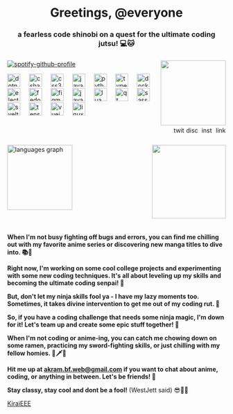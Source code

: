 <h1 align="center">Greetings, @everyone</h1>

<h3 align="center">a fearless code shinobi on a quest for the ultimate coding jutsu! 💻🐱‍</h3>


###

<img align="right" height="150" src="https://i.pinimg.com/originals/ae/85/01/ae85017b35de07f0fe5fc5accfa3c59f.gif"  />


[![spotify-github-profile](https://spotify-github-profile.vercel.app/api/view?uid=fb73ooo5k3vbhnbarneqgc3sr&cover_image=true&theme=natemoo-re&show_offline=false&background_color=4d4242&interchange=false&bar_color=ee11a8&bar_color_cover=true)](https://github.com/kittinan/spotify-github-profile)



<div align="left">
  <img src="https://cdn.jsdelivr.net/gh/devicons/devicon/icons/dotnetcore/dotnetcore-original.svg" height="30" alt="dotnetcore logo"  />
  <img width="12" />
  <img src="https://cdn.jsdelivr.net/gh/devicons/devicon/icons/csharp/csharp-original.svg" height="30" alt="csharp logo"  />
  <img width="12" />
  <img src="https://cdn.jsdelivr.net/gh/devicons/devicon/icons/css3/css3-original.svg" height="30" alt="css3 logo"  />
  <img width="12" />
  <img src="https://cdn.jsdelivr.net/gh/devicons/devicon/icons/javascript/javascript-original.svg" height="30" alt="javascript logo"  />
  <img width="12" />
  <img src="https://cdn.jsdelivr.net/gh/devicons/devicon/icons/python/python-original.svg" height="30" alt="python logo"  />
  <img width="12" />
  <img src="https://cdn.jsdelivr.net/gh/devicons/devicon/icons/typescript/typescript-original.svg" height="30" alt="typescript logo"  />
  <img width="12" />
  <img src="https://cdn.jsdelivr.net/gh/devicons/devicon/icons/docker/docker-original.svg" height="30" alt="docker logo"  />
  <img width="12" />
  <img src="https://cdn.jsdelivr.net/gh/devicons/devicon/icons/electron/electron-original.svg" height="30" alt="electron logo"  />
  <img width="12" />
  <img src="https://cdn.jsdelivr.net/gh/devicons/devicon/icons/fedora/fedora-original.svg" height="30" alt="fedora logo"  />
  <img width="12" />
  <img src="https://cdn.jsdelivr.net/gh/devicons/devicon/icons/figma/figma-original.svg" height="30" alt="figma logo"  />
  <img width="12" />
  <img src="https://cdn.jsdelivr.net/gh/devicons/devicon/icons/java/java-original.svg" height="30" alt="java logo"  />
  <img width="12" />
  <img src="https://cdn.jsdelivr.net/gh/devicons/devicon/icons/lua/lua-original.svg" height="30" alt="lua logo"  />
  <img width="12" />
  <img src="https://cdn.jsdelivr.net/gh/devicons/devicon/icons/qt/qt-original.svg" height="30" alt="qt logo"  />
  <img width="12" />
  <img src="https://cdn.jsdelivr.net/gh/devicons/devicon/icons/sass/sass-original.svg" height="30" alt="sass logo"  />
  <img width="12" />
  <img src="https://cdn.jsdelivr.net/gh/devicons/devicon/icons/svelte/svelte-original.svg" height="30" alt="svelte logo"  />
  <img width="12" />
  <img src="https://cdn.jsdelivr.net/gh/devicons/devicon/icons/tensorflow/tensorflow-original.svg" height="30" alt="tensorflow logo"  />
  <img width="12" />
  <img src="https://cdn.jsdelivr.net/gh/devicons/devicon/icons/vuejs/vuejs-original.svg" height="30" alt="vuejs logo"  />
  <img width="12" />
  <img src="https://cdn.jsdelivr.net/gh/devicons/devicon/icons/linux/linux-original.svg" height="30" alt="linux logo"  />
</div>

###

<div align="right">
  <img src="https://raw.githubusercontent.com/maurodesouza/profile-readme-generator/master/src/assets/icons/social/twitter/default.svg" width="28" height="16" alt="twitter logo"  />
  <img src="https://raw.githubusercontent.com/maurodesouza/profile-readme-generator/master/src/assets/icons/social/discord/default.svg" width="28" height="16" alt="discord logo"  />
  <img src="https://raw.githubusercontent.com/maurodesouza/profile-readme-generator/master/src/assets/icons/social/instagram/default.svg" width="28" height="16" alt="instagram logo"  />
  <img src="https://raw.githubusercontent.com/maurodesouza/profile-readme-generator/master/src/assets/icons/social/linkedin/default.svg" width="28" height="16" alt="linkedin logo"  />
</div>

###

<div align="left" >
  <img  src="https://github-readme-stats.vercel.app/api/top-langs?username=kiraieee&locale=en&hide_title=false&layout=compact&card_width=320&langs_count=5&theme=dracula&hide_border=false&order=2" height="150" alt="languages graph"  />

  <img align="right" height="170" style="margin-bottom:0.2em" src="https://media0.giphy.com/media/13HgwGsXF0aiGY/giphy.gif?cid=6c09b952ox7oqp43or5xnw7cc8r9a6q8qrtm5d08xonyx07q&ep=v1_gifs_search&rid=giphy.gif"  />
</div>


###

<br>

**When I'm not busy fighting off bugs and errors, you can find me chilling out with my favorite anime series or discovering new manga titles to dive into. 📚🍿**

**Right now, I'm working on some cool college projects and experimenting with some new coding techniques. It's all about leveling up my skills and becoming the ultimate coding senpai! 💪**

**But, don't let my ninja skills fool ya - I have my lazy moments too. Sometimes, it takes divine intervention to get me out of my coding rut. 🙏**

**So, if you have a coding challenge that needs some ninja magic, I'm down for it! Let's team up and create some epic stuff together! 👊**

**When I'm not coding or anime-ing, you can catch me chowing down on some ramen, practicing my sword-fighting skills, or just chilling with my fellow homies. 🍜🗡️👥**

**Hit me up at akram.bf.web@gmail.com if you want to chat about anime, coding, or anything in between. Let's be friends! 🤗**

**Stay classy, stay cool and dont be a fool!** (WestJett said) 😎🐱‍👤

<a href="http://kiraieee.rf.gd" >KiraiEEE</a>
